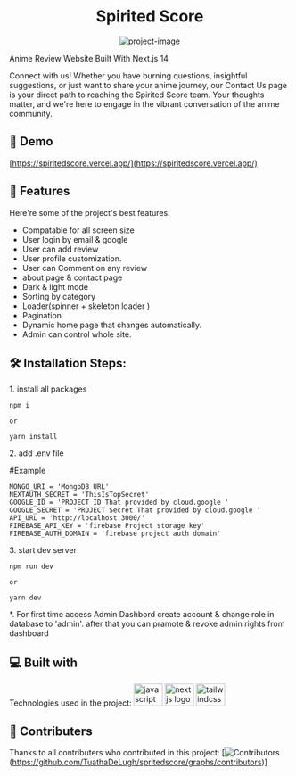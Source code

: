 <h1 align="center" id="title">Spirited Score</h1>

<p align="center"><img src="https://firebasestorage.googleapis.com/v0/b/spirited-score-review.appspot.com/o/images%2FSpiritedScore.png?alt=media&token=b4859f35-05f7-4fb7-9b57-1e5c8af31853" alt="project-image"></p>


<p id="data">Anime Review Website Built With Next.js 14</p>

<p id="description">Connect with us! Whether you have burning questions, insightful suggestions, or just want to share your anime journey, our Contact Us page is your direct path to reaching the Spirited Score team. Your thoughts matter, and we're here to engage in the vibrant conversation of the anime community.</p>

<h2>🚀 Demo</h2>

[https://spiritedscore.vercel.app/](https://spiritedscore.vercel.app/)

<h2>🧐 Features</h2>

Here're some of the project's best features:

* Compatable for all screen size
* User login by email & google
* User can add review
* User profile customization. 
* User can Comment on any review
* about page & contact page
* Dark & light mode
* Sorting by category
* Loader(spinner + skeleton loader )
* Pagination
* Dynamic home page that changes automatically.
* Admin can control whole site.

<h2>🛠️ Installation Steps:</h2>

<p>1. install all packages</p>

```
npm i

or 

yarn install
```

<p>2. add .env file</p>
#Example 

```
MONGO_URI = 'MongoDB URL'
NEXTAUTH_SECRET = 'ThisIsTopSecret'
GOOGLE_ID = 'PROJECT ID That provided by cloud.google '
GOOGLE_SECRET = 'PROJECT Secret That provided by cloud.google '
API_URL = 'http://localhost:3000/'
FIREBASE_API_KEY = 'firebase Project storage key'
FIREBASE_AUTH_DOMAIN = 'firebase project auth domain'
```

<p>3. start dev server</p>


```
npm run dev

or

yarn dev
```
<p>*. For first time access Admin Dashbord create account & change role in database to 'admin'. after that you can pramote & revoke admin rights from dashboard  </p>



<h2>💻 Built with</h2>

Technologies used in the project:
<img src="https://cdn.jsdelivr.net/gh/devicons/devicon/icons/javascript/javascript-original.svg" height="40" width="52" alt="javascript logo"  />
<img src="https://cdn.jsdelivr.net/gh/devicons/devicon/icons/nextjs/nextjs-original.svg" height="40" width="52" alt="nextjs logo"  />
<img src="https://cdn.jsdelivr.net/gh/devicons/devicon/icons/tailwindcss/tailwindcss-original-wordmark.svg" height="40" width="52" alt="tailwindcss logo"  />

<h2>👥 Contributers </h2>

Thanks to all contributers who contributed in this project:
[![Contributors](https://contrib.rocks/image?repo=TuathaDeLugh/spritedscore)(https://github.com/TuathaDeLugh/spritedscore/graphs/contributors)]
